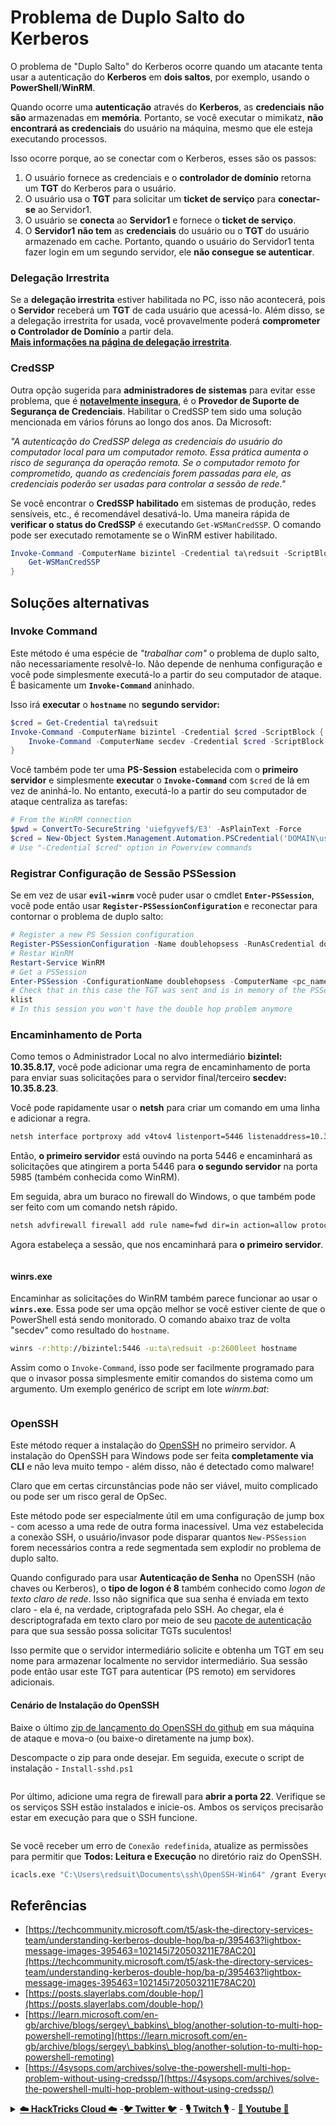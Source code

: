 # Problema de Duplo Salto do Kerberos

O problema de "Duplo Salto" do Kerberos ocorre quando um atacante tenta usar a autenticação do **Kerberos** em **dois saltos**, por exemplo, usando o **PowerShell**/**WinRM**.

Quando ocorre uma **autenticação** através do **Kerberos**, as **credenciais** **não são** armazenadas em **memória**. Portanto, se você executar o mimikatz, **não encontrará as credenciais** do usuário na máquina, mesmo que ele esteja executando processos.

Isso ocorre porque, ao se conectar com o Kerberos, esses são os passos:

1. O usuário fornece as credenciais e o **controlador de domínio** retorna um **TGT** do Kerberos para o usuário.
2. O usuário usa o **TGT** para solicitar um **ticket de serviço** para **conectar-se** ao Servidor1.
3. O usuário se **conecta** ao **Servidor1** e fornece o **ticket de serviço**.
4. O **Servidor1** **não tem** as **credenciais** do usuário ou o **TGT** do usuário armazenado em cache. Portanto, quando o usuário do Servidor1 tenta fazer login em um segundo servidor, ele **não consegue se autenticar**.

### Delegação Irrestrita

Se a **delegação irrestrita** estiver habilitada no PC, isso não acontecerá, pois o **Servidor** receberá um **TGT** de cada usuário que acessá-lo. Além disso, se a delegação irrestrita for usada, você provavelmente poderá **comprometer o Controlador de Domínio** a partir dela.\
[**Mais informações na página de delegação irrestrita**](unconstrained-delegation.md).

### CredSSP

Outra opção sugerida para **administradores de sistemas** para evitar esse problema, que é [**notavelmente insegura**](https://docs.microsoft.com/en-us/powershell/module/microsoft.wsman.management/enable-wsmancredssp?view=powershell-7), é o **Provedor de Suporte de Segurança de Credenciais**. Habilitar o CredSSP tem sido uma solução mencionada em vários fóruns ao longo dos anos. Da Microsoft:

_"A autenticação do CredSSP delega as credenciais do usuário do computador local para um computador remoto. Essa prática aumenta o risco de segurança da operação remota. Se o computador remoto for comprometido, quando as credenciais forem passadas para ele, as credenciais poderão ser usadas para controlar a sessão de rede."_

Se você encontrar o **CredSSP habilitado** em sistemas de produção, redes sensíveis, etc., é recomendável desativá-lo. Uma maneira rápida de **verificar o status do CredSSP** é executando `Get-WSManCredSSP`. O comando pode ser executado remotamente se o WinRM estiver habilitado.
```powershell
Invoke-Command -ComputerName bizintel -Credential ta\redsuit -ScriptBlock {
    Get-WSManCredSSP
}
```
## Soluções alternativas

### Invoke Command <a href="#invoke-command" id="invoke-command"></a>

Este método é uma espécie de _"trabalhar com"_ o problema de duplo salto, não necessariamente resolvê-lo. Não depende de nenhuma configuração e você pode simplesmente executá-lo a partir do seu computador de ataque. É basicamente um **`Invoke-Command`** aninhado.

Isso irá **executar** o **`hostname`** no **segundo servidor:**
```powershell
$cred = Get-Credential ta\redsuit
Invoke-Command -ComputerName bizintel -Credential $cred -ScriptBlock {
    Invoke-Command -ComputerName secdev -Credential $cred -ScriptBlock {hostname}
}
```
Você também pode ter uma **PS-Session** estabelecida com o **primeiro servidor** e simplesmente **executar** o **`Invoke-Command`** com `$cred` de lá em vez de aninhá-lo. No entanto, executá-lo a partir do seu computador de ataque centraliza as tarefas:
```powershell
# From the WinRM connection
$pwd = ConvertTo-SecureString 'uiefgyvef$/E3' -AsPlainText -Force
$cred = New-Object System.Management.Automation.PSCredential('DOMAIN\username', $pwd)
# Use "-Credential $cred" option in Powerview commands
```
### Registrar Configuração de Sessão PSSession

Se em vez de usar **`evil-winrm`** você puder usar o cmdlet **`Enter-PSSession`**, você pode então usar **`Register-PSSessionConfiguration`** e reconectar para contornar o problema de duplo salto:
```powershell
# Register a new PS Session configuration
Register-PSSessionConfiguration -Name doublehopsess -RunAsCredential domain_name\username
# Restar WinRM
Restart-Service WinRM
# Get a PSSession
Enter-PSSession -ConfigurationName doublehopsess -ComputerName <pc_name> -Credential domain_name\username
# Check that in this case the TGT was sent and is in memory of the PSSession
klist
# In this session you won't have the double hop problem anymore
```
### Encaminhamento de Porta <a href="#portproxy" id="portproxy"></a>

Como temos o Administrador Local no alvo intermediário **bizintel: 10.35.8.17**, você pode adicionar uma regra de encaminhamento de porta para enviar suas solicitações para o servidor final/terceiro **secdev: 10.35.8.23**.

Você pode rapidamente usar o **netsh** para criar um comando em uma linha e adicionar a regra.
```bash
netsh interface portproxy add v4tov4 listenport=5446 listenaddress=10.35.8.17 connectport=5985 connectaddress=10.35.8.23
```
Então, **o primeiro servidor** está ouvindo na porta 5446 e encaminhará as solicitações que atingirem a porta 5446 para **o segundo servidor** na porta 5985 (também conhecida como WinRM).

Em seguida, abra um buraco no firewall do Windows, o que também pode ser feito com um comando netsh rápido.
```bash
netsh advfirewall firewall add rule name=fwd dir=in action=allow protocol=TCP localport=5446
```
Agora estabeleça a sessão, que nos encaminhará para **o primeiro servidor**.

<figure><img src="../../.gitbook/assets/image (3) (5) (1).png" alt=""><figcaption></figcaption></figure>

#### winrs.exe <a href="#winrsexe" id="winrsexe"></a>

Encaminhar as solicitações do WinRM também parece funcionar ao usar o **`winrs.exe`**. Essa pode ser uma opção melhor se você estiver ciente de que o PowerShell está sendo monitorado. O comando abaixo traz de volta "secdev" como resultado do `hostname`.
```bash
winrs -r:http://bizintel:5446 -u:ta\redsuit -p:2600leet hostname
```
Assim como o `Invoke-Command`, isso pode ser facilmente programado para que o invasor possa simplesmente emitir comandos do sistema como um argumento. Um exemplo genérico de script em lote _winrm.bat_:

<figure><img src="../../.gitbook/assets/image (2) (6) (2).png" alt=""><figcaption></figcaption></figure>

### OpenSSH <a href="#openssh" id="openssh"></a>

Este método requer a instalação do [OpenSSH](https://github.com/PowerShell/Win32-OpenSSH/wiki/Install-Win32-OpenSSH) no primeiro servidor. A instalação do OpenSSH para Windows pode ser feita **completamente via CLI** e não leva muito tempo - além disso, não é detectado como malware!

Claro que em certas circunstâncias pode não ser viável, muito complicado ou pode ser um risco geral de OpSec.

Este método pode ser especialmente útil em uma configuração de jump box - com acesso a uma rede de outra forma inacessível. Uma vez estabelecida a conexão SSH, o usuário/invasor pode disparar quantos `New-PSSession` forem necessários contra a rede segmentada sem explodir no problema de duplo salto.

Quando configurado para usar **Autenticação de Senha** no OpenSSH (não chaves ou Kerberos), o **tipo de logon é 8** também conhecido como _logon de texto claro de rede_. Isso não significa que sua senha é enviada em texto claro - ela é, na verdade, criptografada pelo SSH. Ao chegar, ela é descriptografada em texto claro por meio de seu [pacote de autenticação](https://docs.microsoft.com/en-us/windows/win32/api/winbase/nf-winbase-logonusera?redirectedfrom=MSDN) para que sua sessão possa solicitar TGTs suculentos!

Isso permite que o servidor intermediário solicite e obtenha um TGT em seu nome para armazenar localmente no servidor intermediário. Sua sessão pode então usar este TGT para autenticar (PS remoto) em servidores adicionais.

#### Cenário de Instalação do OpenSSH

Baixe o último [zip de lançamento do OpenSSH do github](https://github.com/PowerShell/Win32-OpenSSH/releases) em sua máquina de ataque e mova-o (ou baixe-o diretamente na jump box).

Descompacte o zip para onde desejar. Em seguida, execute o script de instalação - `Install-sshd.ps1`

<figure><img src="../../.gitbook/assets/image (2) (1) (3).png" alt=""><figcaption></figcaption></figure>

Por último, adicione uma regra de firewall para **abrir a porta 22**. Verifique se os serviços SSH estão instalados e inicie-os. Ambos os serviços precisarão estar em execução para que o SSH funcione.

<figure><img src="../../.gitbook/assets/image (1) (7).png" alt=""><figcaption></figcaption></figure>

Se você receber um erro de `Conexão redefinida`, atualize as permissões para permitir que **Todos: Leitura e Execução** no diretório raiz do OpenSSH.
```bash
icacls.exe "C:\Users\redsuit\Documents\ssh\OpenSSH-Win64" /grant Everyone:RX /T
```
## Referências

* [https://techcommunity.microsoft.com/t5/ask-the-directory-services-team/understanding-kerberos-double-hop/ba-p/395463?lightbox-message-images-395463=102145i720503211E78AC20](https://techcommunity.microsoft.com/t5/ask-the-directory-services-team/understanding-kerberos-double-hop/ba-p/395463?lightbox-message-images-395463=102145i720503211E78AC20)
* [https://posts.slayerlabs.com/double-hop/](https://posts.slayerlabs.com/double-hop/)
* [https://learn.microsoft.com/en-gb/archive/blogs/sergey\_babkins\_blog/another-solution-to-multi-hop-powershell-remoting](https://learn.microsoft.com/en-gb/archive/blogs/sergey\_babkins\_blog/another-solution-to-multi-hop-powershell-remoting)
* [https://4sysops.com/archives/solve-the-powershell-multi-hop-problem-without-using-credssp/](https://4sysops.com/archives/solve-the-powershell-multi-hop-problem-without-using-credssp/)

<details>

<summary><a href="https://cloud.hacktricks.xyz/pentesting-cloud/pentesting-cloud-methodology"><strong>☁️ HackTricks Cloud ☁️</strong></a> -<a href="https://twitter.com/hacktricks_live"><strong>🐦 Twitter 🐦</strong></a> - <a href="https://www.twitch.tv/hacktricks_live/schedule"><strong>🎙️ Twitch 🎙️</strong></a> - <a href="https://www.youtube.com/@hacktricks_LIVE"><strong>🎥 Youtube 🎥</strong></a></summary>

* Você trabalha em uma **empresa de segurança cibernética**? Você quer ver sua **empresa anunciada no HackTricks**? ou quer ter acesso à **última versão do PEASS ou baixar o HackTricks em PDF**? Confira os [**PLANOS DE ASSINATURA**](https://github.com/sponsors/carlospolop)!
* Descubra [**A Família PEASS**](https://opensea.io/collection/the-peass-family), nossa coleção exclusiva de [**NFTs**](https://opensea.io/collection/the-peass-family)
* Adquira o [**swag oficial do PEASS & HackTricks**](https://peass.creator-spring.com)
* **Junte-se ao** [**💬**](https://emojipedia.org/speech-balloon/) [**grupo do Discord**](https://discord.gg/hRep4RUj7f) ou ao [**grupo do telegram**](https://t.me/peass) ou **siga-me** no **Twitter** [**🐦**](https://github.com/carlospolop/hacktricks/tree/7af18b62b3bdc423e11444677a6a73d4043511e9/\[https:/emojipedia.org/bird/README.md)[**@carlospolopm**](https://twitter.com/hacktricks_live)**.**
* **Compartilhe suas técnicas de hacking enviando PRs para o** [**repositório hacktricks**](https://github.com/carlospolop/hacktricks) **e para o** [**repositório hacktricks-cloud**](https://github.com/carlospolop/hacktricks-cloud).

</details>
